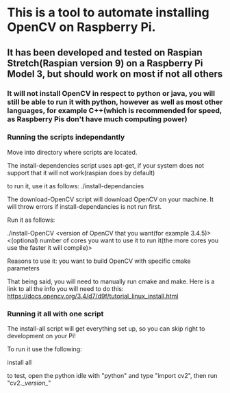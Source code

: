 # This is a tool to automate installing OpenCV on Raspberry Pi.
## It has been developed and tested on Raspian Stretch(Raspian version 9) on a Raspberry Pi Model 3, but should work on most if not all others
### It will not install OpenCV in respect to python or java, you will still be able to run it with python, however as well as most other languages, for example C++(which is recommended for speed, as Raspberry Pis don't have much computing power)

### Running the scripts independantly
Move into directory where scripts are located.

The install-dependencies script uses apt-get, if your system does not support that it will not work(raspian does by default)

to run it, use it as follows:
./install-dependancies 


The download-OpenCV script will download OpenCV on your machine. It will throw errors if install-dependancies is not run first.

Run it as follows:

./install-OpenCV <version of OpenCV that you want(for example 3.4.5)> <(optional) number of cores you want to use it to run it(the more cores you use the faster it will compile)>

Reasons to use it: you want to build OpenCV with specific cmake parameters

That being said, you will need to manually run cmake and make.
Here is a link to all the info you will need to do this: https://docs.opencv.org/3.4/d7/d9f/tutorial_linux_install.html

### Running it all with one script

The install-all script will get everything set up, so you can skip right to development on your Pi!

To run it use the following:

install all <desired OpenCV version> <number of cores you want to use to make>

to test, open the python idle with "python" and type "import cv2", then run "cv2.\__version__"
